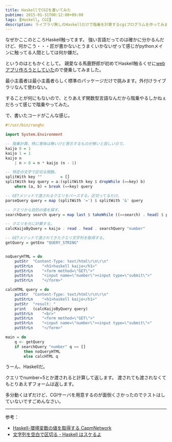 ```yaml
---
title: HaskellでCGIを書いてみた
pubtime: 2015-01-31T00:12:00+09:00
tags: [Haskell, CGI]
description: ライブラリ無しのHaskellだけで階乗を計算するcgiプログラムを作ってみました。
---
```


なぜかここのところHaskell触ってます。
強い言語だってのは確かに分かるんだけど、何かこう・・・匠が書かないとうまくいかないぜって感じがpythonメインに触ってる人間としては何か嫌だ。

というのはともかくとして。
親愛なる馬鹿野郎が初めてHaskell触るくせに[webアプリ作ろうとしていた](http://www.risdy.net/2015/01/haskell)ので便乗してみました。

最小主義者は最小主義者らしく標準のパッケージだけで挑みます。外付けライブラリなんて使わない。

することが何にもないので、とりあえず関数型言語なんだから階乗やるしかねぇだろって感じで階乗やってみた。

で、書いたコードがこんな感じ。
``` haskell
#!/usr/bin/runghc

import System.Environment

-- 階乗計算。特に意味は無いけど表示するものが無いと寂しいので。
kaijo 0 = 1
kaijo 1 = 1
kaijo n
	| n > 0	= n * kaijo (n - 1)

-- 特定の文字で区切る関数。
splitWith key ""		= []
splitWith key query	= a:(splitWith key $ dropWhile (==key) b)
	where (a, b) = break (==key) query

-- GETメソッドで渡されるクエリをパースする。区切ってるだけ。
parseQuery query = map (splitWith '=') $ splitWith '&' query

-- クエリから目的の値を探す。
searchQuery search query = map last $ takeWhile ((==search) . head) $ parseQuery query

-- クエリを元に計算する。
calcKaijoByQuery = kaijo . read . head . searchQuery "number"

-- GETメソッドで渡されてきたクエリ文字列を取得する。
getQuery = getEnv "QUERY_STRING"


noQueryHTML = do
	putStr	"Content-Type: text/html\r\n\r\n"
	putStrLn	"<h1>haskell kaijo</h1>"
	putStrLn	"<form method=\"GET\">"
	putStrLn	"<input name=\"number\"><input type=\"submit\">"
	putStrLn	"</form>"

calcHTML query = do
	putStr	"Content-Type: text/html\r\n\r\n"
	putStrLn	"<h1>haskell kaijo</h1>"
	putStr	"result: "
	print	(calcKaijoByQuery query)
	putStrLn	"<br>"
	putStrLn	"<form method=\"GET\">"
	putStrLn	"<input name=\"number\"><input type=\"submit\">"
	putStrLn	"</form>"

main = do
	q <- getQuery
	if searchQuery "number" q == []
		then noQueryHTML
		else calcHTML q
```

うーん、Haskellだ。

クエリでnumber=5とか渡されると計算して返します。
渡されても渡されなくてもとりあえずフォームは返します。

多分動くはずだけど、CGIサーバを用意するのが面倒くさかったのでテストはしていないですごめんなさい。

---

参考：
- [Haskell-環境変数の値を取得する  CapmNetwork](http://capm-network.com/?tag=Haskell-%E7%92%B0%E5%A2%83%E5%A4%89%E6%95%B0%E3%81%AE%E5%80%A4%E3%82%92%E5%8F%96%E5%BE%97%E3%81%99%E3%82%8B)
- [文字列を空白で区切る - Haskell はスケるよ](http://d.hatena.ne.jp/takatoh/20070123/split)
